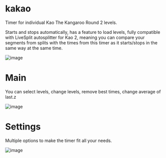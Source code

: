 # kakao

Timer for individual Kao The Kangaroo Round 2 levels.  

Starts and stops automatically, has a feature to load levels, fully compatible with LiveSplit autosplitter for Kao 2, meaning you can compare your segments from splits with the times from this timer as it starts/stops in the same way at the same time.

![image](https://user-images.githubusercontent.com/118167137/209756925-788281b5-c79d-409b-bb48-458121186709.png)

# Main
You can select levels, change levels, remove best times, change average of last.z

![image](https://user-images.githubusercontent.com/118167137/212000266-9af58574-0c3f-4dc2-8c17-c4e315aaccb5.png)

# Settings
Multiple options to make the timer fit all your needs.

![image](https://user-images.githubusercontent.com/118167137/212000363-c4fcb793-7ec0-4481-a70d-0af332c73e9f.png)
